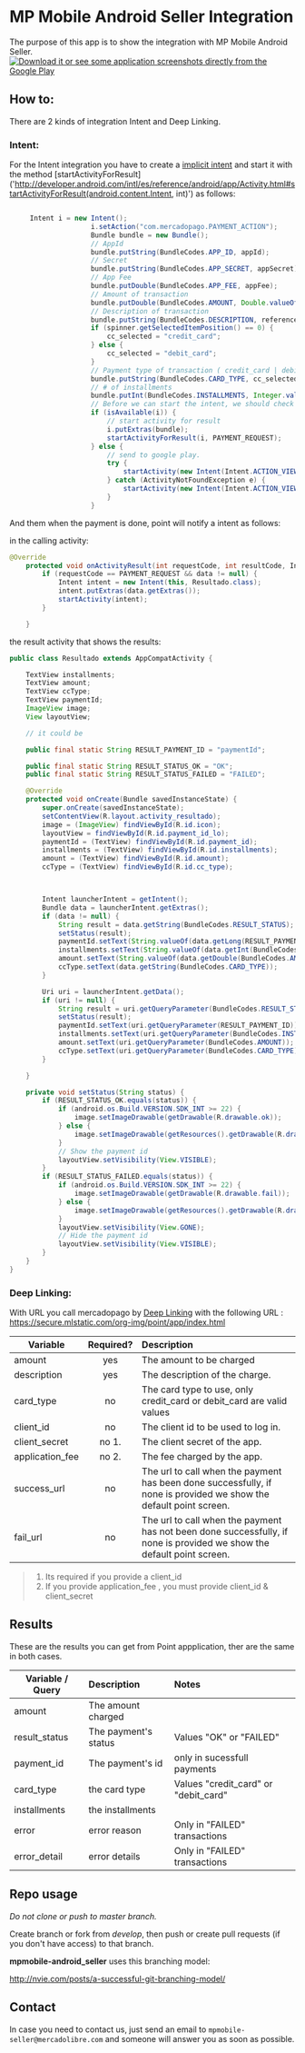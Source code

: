 
# MP Mobile Android Seller Integration

The purpose of this app is to show the integration with  MP Mobile Android Seller.
[![Download it or see some application screenshots directly from the Google Play](http://developer.android.com/images/brand/en_generic_rgb_wo_60.png "Download it or see some application screenshots directly from the Google Play")](https://play.google.com/store/apps/details?id=com.mercadopago.merchant)

## How to:

There are 2 kinds of integration Intent and Deep Linking.

### Intent:


For the Intent integration you have to create a [implicit intent](http://developer.android.com/intl/es/guide/components/intents-filters.html#ExampleSend) and start it with the method [startActivityForResult]('http://developer.android.com/intl/es/reference/android/app/Activity.html#startActivityForResult(android.content.Intent, int)') as follows:

```java

     Intent i = new Intent();
                    i.setAction("com.mercadopago.PAYMENT_ACTION");
                    Bundle bundle = new Bundle();
                    // AppId
                    bundle.putString(BundleCodes.APP_ID, appId);
                    // Secret
                    bundle.putString(BundleCodes.APP_SECRET, appSecret);
                    // App Fee
                    bundle.putDouble(BundleCodes.APP_FEE, appFee);
                    // Amount of transaction
                    bundle.putDouble(BundleCodes.AMOUNT, Double.valueOf(amount.getText().toString()));
                    // Description of transaction
                    bundle.putString(BundleCodes.DESCRIPTION, reference.getText().toString());
                    if (spinner.getSelectedItemPosition() == 0) {
                        cc_selected = "credit_card";
                    } else {
                        cc_selected = "debit_card";
                    }
                    // Payment type of transaction ( credit_card | debit_card  )
                    bundle.putString(BundleCodes.CARD_TYPE, cc_selected);
                    // # of installments
                    bundle.putInt(BundleCodes.INSTALLMENTS, Integer.valueOf(installments.getText().toString()));
                    // Before we can start the intent, we should check if this phone handle the intent?
                    if (isAvailable(i)) {
                        // start activity for result
                        i.putExtras(bundle);
                        startActivityForResult(i, PAYMENT_REQUEST);
                    } else {
                        // send to google play.
                        try {
                            startActivity(new Intent(Intent.ACTION_VIEW, Uri.parse("market://details?id=" + getPackageName())));
                        } catch (ActivityNotFoundException e) {
                            startActivity(new Intent(Intent.ACTION_VIEW, Uri.parse("http://play.google.com/store/apps/details?id=" + getPackageName())));
                        }
                    }

```

And them when the payment is done, point will notify a intent as follows:

in the calling activity:

```java
@Override
    protected void onActivityResult(int requestCode, int resultCode, Intent data) {
        if (requestCode == PAYMENT_REQUEST && data != null) {
            Intent intent = new Intent(this, Resultado.class);
            intent.putExtras(data.getExtras());
            startActivity(intent);
        }

    }
```

the result activity that shows the results:

```java
public class Resultado extends AppCompatActivity {

    TextView installments;
    TextView amount;
    TextView ccType;
    TextView paymentId;
    ImageView image;
    View layoutView;

    // it could be

    public final static String RESULT_PAYMENT_ID = "paymentId";

    public final static String RESULT_STATUS_OK = "OK";
    public final static String RESULT_STATUS_FAILED = "FAILED";

    @Override
    protected void onCreate(Bundle savedInstanceState) {
        super.onCreate(savedInstanceState);
        setContentView(R.layout.activity_resultado);
        image = (ImageView) findViewById(R.id.icon);
        layoutView = findViewById(R.id.payment_id_lo);
        paymentId = (TextView) findViewById(R.id.payment_id);
        installments = (TextView) findViewById(R.id.installments);
        amount = (TextView) findViewById(R.id.amount);
        ccType = (TextView) findViewById(R.id.cc_type);



        Intent launcherIntent = getIntent();
        Bundle data = launcherIntent.getExtras();
        if (data != null) {
            String result = data.getString(BundleCodes.RESULT_STATUS);
            setStatus(result);
            paymentId.setText(String.valueOf(data.getLong(RESULT_PAYMENT_ID)));
            installments.setText(String.valueOf(data.getInt(BundleCodes.INSTALLMENTS)));
            amount.setText(String.valueOf(data.getDouble(BundleCodes.AMOUNT)));
            ccType.setText(data.getString(BundleCodes.CARD_TYPE));
        }

        Uri uri = launcherIntent.getData();
        if (uri != null) {
            String result = uri.getQueryParameter(BundleCodes.RESULT_STATUS);
            setStatus(result);
            paymentId.setText(uri.getQueryParameter(RESULT_PAYMENT_ID));
            installments.setText(uri.getQueryParameter(BundleCodes.INSTALLMENTS));
            amount.setText(uri.getQueryParameter(BundleCodes.AMOUNT));
            ccType.setText(uri.getQueryParameter(BundleCodes.CARD_TYPE));
        }

    }

    private void setStatus(String status) {
        if (RESULT_STATUS_OK.equals(status)) {
            if (android.os.Build.VERSION.SDK_INT >= 22) {
                image.setImageDrawable(getDrawable(R.drawable.ok));
            } else {
                image.setImageDrawable(getResources().getDrawable(R.drawable.ok));
            }
            // Show the payment id
            layoutView.setVisibility(View.VISIBLE);
        }
        if (RESULT_STATUS_FAILED.equals(status)) {
            if (android.os.Build.VERSION.SDK_INT >= 22) {
                image.setImageDrawable(getDrawable(R.drawable.fail));
            } else {
                image.setImageDrawable(getResources().getDrawable(R.drawable.fail));
            }
            layoutView.setVisibility(View.GONE);
            // Hide the payment id
            layoutView.setVisibility(View.VISIBLE);
        }
    }
}

```
### Deep Linking:

With URL you call mercadopago by [Deep Linking](http://developer.android.com/intl/es/training/app-indexing/deep-linking.html) 
with the following URL :  https://secure.mlstatic.com/org-img/point/app/index.html  

|   Variable    |   Required?   | Description  |
| ------------- |:-------------:| :------------|
| amount        | yes           | The amount to be charged        |
| description   | yes           | The description of the charge.  |
| card_type     | no            | The card type to use, only credit_card or debit_card are valid values |
| client_id     | no            | The client id to be used to log in. |
| client_secret  | no 1.         | The client secret of the app. |
| application_fee | no 2.          | The fee charged by the app. |
| success_url     | no          | The url to call when the payment has been done successfully, if none is provided we show the default point screen.  |
| fail_url     | no          | The url to call when the payment has not been done successfully, if none is provided we show the default point screen. |

> 1. Its required if you provide a client_id
> 2. If you provide application_fee , you must provide client_id & client_secret


## Results

These are the results you can get from Point appplication, ther are the same in both cases.

|  Variable / Query |    Description        |   Notes                                |
| -------------     | :------------         |              :------------             | 
| amount            | The amount charged    |                                        |
| result_status     | The payment's status  | Values "OK"  or "FAILED"               |
| payment_id        | The payment's id      | only in sucessfull payments            |
| card_type         | the card type         | Values "credit_card"  or "debit_card"  |
| installments      | the installments      |                                        |
| error      | error reason      |    Only in "FAILED"  transactions             |
| error_detail      | error details    |     Only in "FAILED"  transactions     |


## Repo usage
*Do not clone or push to master branch.*

Create branch or fork from *develop*, then push or create pull requests (if you don't have access) to that branch.

**mpmobile-android_seller** uses this branching model:

http://nvie.com/posts/a-successful-git-branching-model/

## Contact

In case you need to contact us, just send an email to `mpmobile-seller@mercadolibre.com` and someone will answer you as soon as possible.
